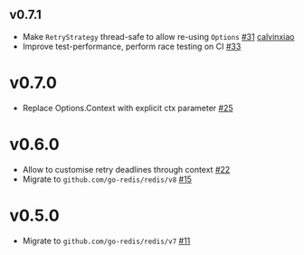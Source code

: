 ## v0.7.1

- Make `RetryStrategy` thread-safe to allow re-using `Options` [#31](https://github.com/bsm/redislock/pull/31) [calvinxiao](https://github.com/calvinxiao)
- Improve test-performance, perform race testing on CI [#33](https://github.com/bsm/redislock/pull/33)

# v0.7.0

- Replace Options.Context with explicit ctx parameter [#25](https://github.com/bsm/redislock/pull/25)

# v0.6.0

- Allow to customise retry deadlines through context [#22](https://github.com/bsm/redislock/pull/22)
- Migrate to `github.com/go-redis/redis/v8` [#15](https://github.com/bsm/redislock/pull/15)

# v0.5.0

- Migrate to `github.com/go-redis/redis/v7` [#11](https://github.com/bsm/redislock/pull/11)
